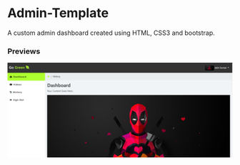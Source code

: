 # Admin-Template
A custom admin dashboard created using HTML, CSS3 and bootstrap.

### Previews

<img src="Screenshots/dashboard.PNG">
